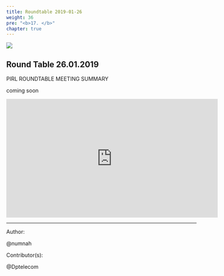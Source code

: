 ```yaml
---
title: Roundtable 2019-01-26
weight: 36
pre: "<b>17. </b>"
chapter: true
---
```


![](/images_headers/round_table.png)


## Round Table 26.01.2019

﻿PIRL ROUNDTABLE MEETING SUMMARY

coming soon




<iframe width="560" height="315" src="https://pirltube.com/ipns/QmPq5wsJx28EJaGHHxkBzbRgufVK3scJey2oM886iUQ175/#/details/0x3751899028d5c1b9c2e96605f398356b1da277d832e23ac256752ae413cc55e6" frameborder="0" allow="accelerometer; autoplay; encrypted-media; gyroscope; picture-in-picture" allowfullscreen></iframe>


---
Author:


@numnah


Contributor(s):


@Dptelecom



